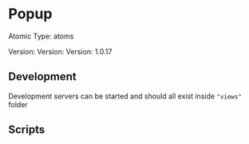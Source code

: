 # Popup

Atomic Type: atoms

Version: Version: Version: 1.0.17




## Development

Development servers can be started and should all exist inside `"views"` folder

## Scripts
